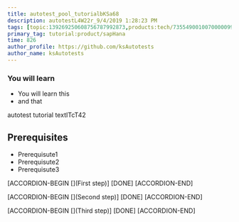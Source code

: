 ```yaml
---
title: autotest_pool_tutorialbKSa68
description: autotestL4W22r_9/4/2019 1:28:23 PM
tags: [topic:139269250608756787992873,products:tech/73554900100700000996,tutorial:experience/advanced]
primary_tag: tutorial:product/sapHana
time: 826
author_profile: https://github.com/ksAutotests
author_name: ksAutotests
---
```

### You will learn
- You will learn this
- and that

autotest tutorial textITcT42

## Prerequisites
- Prerequisute1
- Prerequisute2
- Prerequisute3

[ACCORDION-BEGIN [](First step)]
[DONE]
[ACCORDION-END]

[ACCORDION-BEGIN [](Second step)]
[DONE]
[ACCORDION-END]

[ACCORDION-BEGIN [](Third step)]
[DONE]
[ACCORDION-END]

